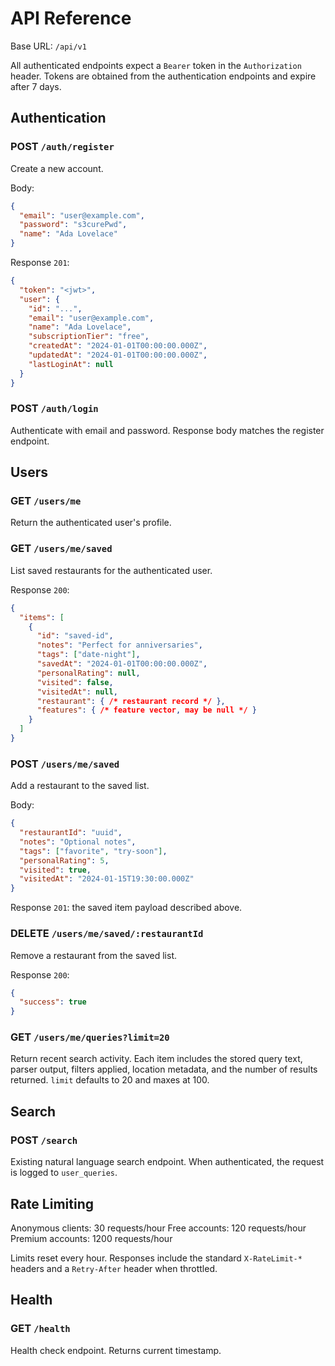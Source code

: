# API Reference

Base URL: `/api/v1`

All authenticated endpoints expect a `Bearer` token in the `Authorization` header. Tokens are obtained from the authentication endpoints and expire after 7 days.

## Authentication

### POST `/auth/register`
Create a new account.

Body:
```json
{
  "email": "user@example.com",
  "password": "s3curePwd",
  "name": "Ada Lovelace"
}
```

Response `201`:
```json
{
  "token": "<jwt>",
  "user": {
    "id": "...",
    "email": "user@example.com",
    "name": "Ada Lovelace",
    "subscriptionTier": "free",
    "createdAt": "2024-01-01T00:00:00.000Z",
    "updatedAt": "2024-01-01T00:00:00.000Z",
    "lastLoginAt": null
  }
}
```

### POST `/auth/login`
Authenticate with email and password. Response body matches the register endpoint.

## Users

### GET `/users/me`
Return the authenticated user's profile.

### GET `/users/me/saved`
List saved restaurants for the authenticated user.

Response `200`:
```json
{
  "items": [
    {
      "id": "saved-id",
      "notes": "Perfect for anniversaries",
      "tags": ["date-night"],
      "savedAt": "2024-01-01T00:00:00.000Z",
      "personalRating": null,
      "visited": false,
      "visitedAt": null,
      "restaurant": { /* restaurant record */ },
      "features": { /* feature vector, may be null */ }
    }
  ]
}
```

### POST `/users/me/saved`
Add a restaurant to the saved list.

Body:
```json
{
  "restaurantId": "uuid",
  "notes": "Optional notes",
  "tags": ["favorite", "try-soon"],
  "personalRating": 5,
  "visited": true,
  "visitedAt": "2024-01-15T19:30:00.000Z"
}
```

Response `201`: the saved item payload described above.

### DELETE `/users/me/saved/:restaurantId`
Remove a restaurant from the saved list.

Response `200`:
```json
{
  "success": true
}
```

### GET `/users/me/queries?limit=20`
Return recent search activity. Each item includes the stored query text, parser output, filters applied, location metadata, and the number of results returned. `limit` defaults to 20 and maxes at 100.

## Search

### POST `/search`
Existing natural language search endpoint. When authenticated, the request is logged to `user_queries`.

## Rate Limiting

Anonymous clients: 30 requests/hour
Free accounts: 120 requests/hour
Premium accounts: 1200 requests/hour

Limits reset every hour. Responses include the standard `X-RateLimit-*` headers and a `Retry-After` header when throttled.

## Health

### GET `/health`
Health check endpoint. Returns current timestamp.
